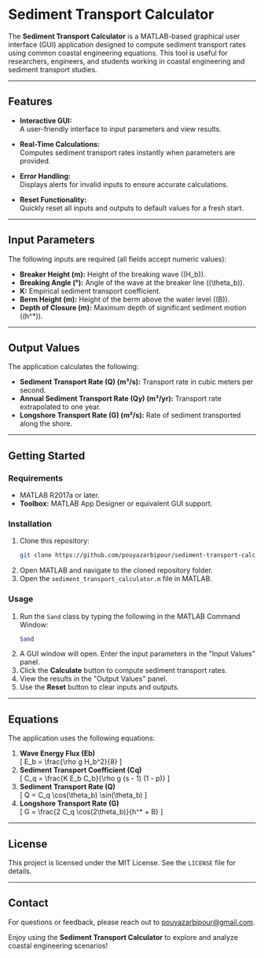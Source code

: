 # Sediment Transport Calculator

The **Sediment Transport Calculator** is a MATLAB-based graphical user interface (GUI) application designed to compute sediment transport rates using common coastal engineering equations. This tool is useful for researchers, engineers, and students working in coastal engineering and sediment transport studies.

---

## **Features**
- **Interactive GUI:**  
  A user-friendly interface to input parameters and view results.
  
- **Real-Time Calculations:**  
  Computes sediment transport rates instantly when parameters are provided.
  
- **Error Handling:**  
  Displays alerts for invalid inputs to ensure accurate calculations.
  
- **Reset Functionality:**  
  Quickly reset all inputs and outputs to default values for a fresh start.

---

## **Input Parameters**
The following inputs are required (all fields accept numeric values):
- **Breaker Height (m):** Height of the breaking wave (\(H_b\)).
- **Breaking Angle (°):** Angle of the wave at the breaker line (\(\theta_b\)).
- **K:** Empirical sediment transport coefficient.
- **Berm Height (m):** Height of the berm above the water level (\(B\)).
- **Depth of Closure (m):** Maximum depth of significant sediment motion (\(h^*\)).

---

## **Output Values**
The application calculates the following:
- **Sediment Transport Rate (Q) (m³/s):** Transport rate in cubic meters per second.
- **Annual Sediment Transport Rate (Qy) (m³/yr):** Transport rate extrapolated to one year.
- **Longshore Transport Rate (G) (m²/s):** Rate of sediment transported along the shore.

---

## **Getting Started**
### **Requirements**
- MATLAB R2017a or later.
- **Toolbox:** MATLAB App Designer or equivalent GUI support.

### **Installation**
1. Clone this repository:
   ```bash
   git clone https://github.com/pouyazarbipour/sediment-transport-calculator.git
   ```
2. Open MATLAB and navigate to the cloned repository folder.
3. Open the `sediment_transport_calculator.m` file in MATLAB.

### **Usage**
1. Run the `Sand` class by typing the following in the MATLAB Command Window:
   ```matlab
   Sand
   ```
2. A GUI window will open. Enter the input parameters in the "Input Values" panel.
3. Click the **Calculate** button to compute sediment transport rates.
4. View the results in the "Output Values" panel.
5. Use the **Reset** button to clear inputs and outputs.

---

## **Equations**
The application uses the following equations:
1. **Wave Energy Flux (Eb)**  
   \[
   E_b = \frac{\rho g H_b^2}{8}
   \]
2. **Sediment Transport Coefficient (Cq)**  
   \[
   C_q = \frac{K E_b C_b}{\rho g (s - 1) (1 - p)}
   \]
3. **Sediment Transport Rate (Q)**  
   \[
   Q = C_q \cos(\theta_b) \sin(\theta_b)
   \]
4. **Longshore Transport Rate (G)**  
   \[
   G = \frac{2 C_q \cos(2\theta_b)}{h^* + B}
   \]

---

## License  
This project is licensed under the MIT License. See the `LICENSE` file for details.  

---

## Contact  
For questions or feedback, please reach out to pouyazarbipour@gmail.com.

Enjoy using the **Sediment Transport Calculator** to explore and analyze coastal engineering scenarios!

